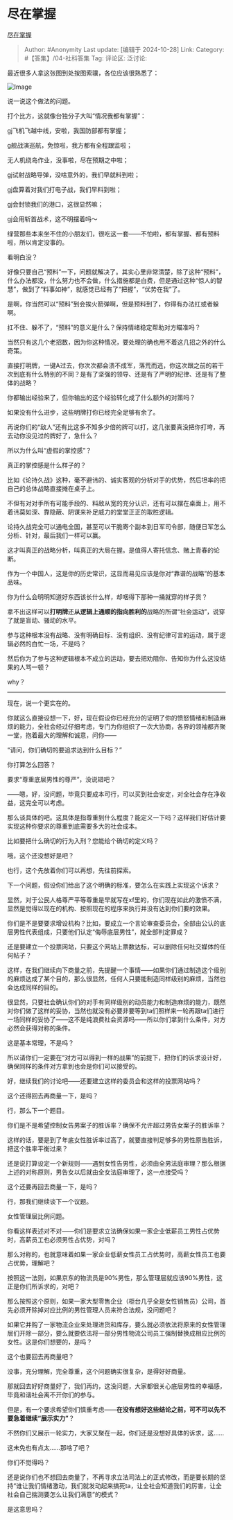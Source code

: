 # 尽在掌握
[尽在掌握](https://zhuanlan.zhihu.com/p/3366336231)

> Author: #Anonymity
> Last update: [编辑于 2024-10-28]
> Link:
> Category: #【答集】/04-社科答集 
> Tag: 
> 评论区:
> 泛讨论:

最近很多人拿这张图到处按图索骥，各位应该很熟悉了：

![Image](https://pic3.zhimg.com/v2-98b6fa8ee320adbf224e01f30fc15740_b.jpg)

说一说这个做法的问题。

打个比方，这就像台独分子大叫“情况我都有掌握”：

gj飞机飞越中线，安啦，我国防部都有掌握；

g舰战演巡航，免惊啦，我方都有全程跟监啦；

无人机绕岛作业，没事啦，尽在预期之中啦；

gj试射战略导弹，没啥意外的，我们早就料到啦；

gj盘算着对我们打电子战，我们早料到啦；

gj会封锁我们的港口，这很显然嘛；

gj会用斩首战术，这不明摆着吗～

绿营那些本来坐不住的小朋友们，很吃这一套——不怕啦，都有掌握、都有预料啦，所以肯定没事的。

看明白没？

好像只要自己“预料”一下，问题就解决了。其实心里非常清楚，除了这种“预料”，什么办法都没，什么努力也不会做，什么措施都是白费，但是通过这种“惊人的智慧”，做到了“料事如神”，就感觉已经有了“把握”，“优势在我”了。

是啊，你当然可以“预料”到会挨火箭弹啊，但是预料到了，你得有办法扛或者躲啊。

扛不住、躲不了，“预料”的意义是什么？保持情绪稳定帮助对方瞄准吗？

当然只有这几个老招数，因为你这种情况，要处理的确也用不着这几招之外的什么奇策。

直接打明牌，一键A过去，你次次都会溃不成军，落荒而逃，你这次跟之前的若干次到底有什么特别的不同？是有了坚强的领导、还是有了严明的纪律、还是有了整体的战略？

你都输出经验来了，但你输出的这个经验转化成了什么额外的对策吗？

如果没有什么进步，这些明牌打你已经完全足够有余了。

再说你们的“敌人”还有比这多不知多少倍的牌可以打，这几张要真没把你打垮，再去动你没见过的牌好了，急什么？

所以为什么叫“虚假的掌控感”？

真正的掌控感是什么样子的？

比如《论持久战》这种，毫不避讳的、诚实客观的分析对手的优势，然后坦率的把自己的总体战略直接摊在桌子上。

不但有对对手所有可能手段的、料敌从宽的充分认识，还有可以摆在桌面上，用不着讳莫如深、靠隐蔽、阴谋来补足威力的堂堂正正的取胜逻辑。

论持久战完全可以通电全国，甚至可以干脆寄个副本到日军司令部，随便日军怎么分析、针对，最后我们一样可以赢。

这才叫真正的战略分析，叫真正的大局在握。是值得人寄托信念、赌上青春的论断。

作为一个中国人，这是你的历史常识，这显而易见应该是你对“靠谱的战略”的基本品味。

你为什么会明明知道好东西该长什么样，却咽得下那种一捅就穿的样子货？

拿不出这样可以**打明牌**还**从逻辑上通顺的指向胜利的**战略的所谓“社会运动”，说穿了就是盲动、骚动的水平。

参与这种根本没有战略、没有明确目标、没有组织、没有纪律可言的运动，属于逻辑必然的白忙一场，不是吗？

然后你为了参与这种逻辑根本不成立的运动，要去把劝阻你、告知你为什么这没结果的人骂一顿？

why？

--------------------

现在，说一个更实在的。

你就这么直接设想一下，好，现在假设你已经充分的证明了你的愤怒情绪和制造麻烦的能力，全社会经过仔细考虑，专门为你组织了一次大协商，各界的领袖都齐聚一堂，抱着最大的理解和诚意，问你——

“请问，你们确切的要追求达到什么目标？”

你打算怎么回答？

要求“尊重底层男性的尊严”，没说错吧？

——嗯，好，没问题，毕竟只要成本可行，可以买到社会安定，对全社会存在净收益，这完全可以考虑。

那么谈具体的吧。这具体是指尊重到什么程度？能定义一下吗？这样我们好估计要实现这种你要求的尊重到底需要多大的社会成本。

比如要把什么确切的行为入刑？您能给个确切的定义吗？

哦，这个还没想好是吧？

也行，这个先放着你们可以再想，先往前探索。

下一个问题，假设你们给出了这个明确的标准，要怎么在实践上实现这个诉求？

显然，对于公民人格尊严平等尊重是早就写在xf里的，你们现在如此的激愤不满，显然是觉得以现在的机构、按照现在的程序来执行并没有达到你们要的效果。

你们是不是要要求增设机构？比如，要成立一个言论审查委员会，全部由公认的底层男性代表组成，只要他们认定“侮辱底层男性”，就全部判定罪成？

还是要建立一个投票网站，只要这个网站上票数达标，可以删除任何社交媒体的任何帖子？

这样，在我们继续向下商量之前，先提醒一个事情——如果你们通过制造这个级别的麻烦达成了某个目的，那么很显然，任何人只要能制造同样级别的麻烦，当然也会达成同样的目的。

很显然，只要社会确认你们的对手有同样级别的动员能力和制造麻烦的能力，既然对你们做了这样的妥协，当然也就没有必要非要等到ta们照样来一轮再跟ta们进行一场同样的妥协了——这不是纯浪费社会资源吗——所以你们拿到什么条件，对方必然会获得对称的条件。

这是基本常理，不是吗？

所以请你们一定要在“对方可以得到一样的战果”的前提下，把你们的诉求设计好，确保同样的条件对方拿到也会是你们可以接受的。

好，继续我们的讨论吧——还要建立这样的委员会和这样的投票网站吗？

这个还得回去再商量一下，是吗？

行，那么下一个题目。

你们是不是希望控制女告男案子的胜诉率？确保不允许超过男告女案子的胜诉率？

这样的话，要是到了年底女性胜诉率过高了，就要直接判足够多的男性原告胜诉，把这个胜率平衡过来？

还是说打算设定一个新规则——遇到女性告男性，必须由全男法庭审理？那么根据上述的对称原则，男告女以后就由全女法庭审理了，这一点接受吗？

这个还要再回去商量一下，是吗？

行，那我们继续谈下一个议题。

女性管理层比例问题。

你看这样表述对不对——你们是要求立法确保如果一家企业低薪员工男性占优势时，高薪员工也必须男性占优势，对吗？

那么对称的，也就意味着如果一家企业低薪女性员工占优势时，高薪女性员工也要占优势，理解吧？

按照这一法则，如果京东的物流员是90%男性，那么管理层就应该90%男性，这正是你们所诉求的，对吧？

那么按照这个原则，如果一家大型零售企业（柜台几乎全是女性销售员）公司，首先必须开除掉对应比例的男性管理人员来符合法规，没问题吧？

如果它并购了一家物流企业来处理进货和库存，要么就必须依法将原来的女性管理层们开除一部分，要么就要依法将一部分男性物流公司员工强制替换成相应比例的女性。这是你们想要的，是吗？

这个也要回去再商量吧？

没事，充分理解，完全尊重，这个问题确实很复杂，是得好好商量。

那就回去好好商量好了，我们再约，这没问题，大家都很关心底层男性的幸福感，毕竟和谐社会离不开你们的参与。

但是，有一个要求希望你们慎重考虑——**在没有想好这些结论之前，可不可以先不要急着继续“展示实力”**？

不然你们又展示一轮实力，大家又聚在一起，你们还是没想好具体的诉求，这……

这未免也有点太……那啥了吧？

你们不觉得吗？

还是说你们也不想回去商量了，不再寻求立法司法上的正式修改，而是要长期的坚持“谁让我们情绪激动，我们就发动起来搞死ta，让全社会知道我们的厉害，让全社会自己揣测要怎么让我们满意”的模式？

是这意思吗？